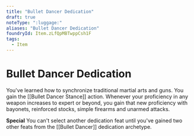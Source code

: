 ```yaml
---
title: "Bullet Dancer Dedication"
draft: true
noteType: ":luggage:"
aliases: "Bullet Dancer Dedication"
foundryId: Item.zLfQpMBTwppCsh1F
tags:
  - Item
---
```


# Bullet Dancer Dedication

You've learned how to synchronize traditional martial arts and guns. You gain the [[Bullet Dancer Stance]] action. Whenever your proficiency in any weapon increases to expert or beyond, you gain that new proficiency with bayonets, reinforced stocks, simple firearms and unarmed attacks.

**Special** You can't select another dedication feat until you've gained two other feats from the [[Bullet Dancer]] dedication archetype.
